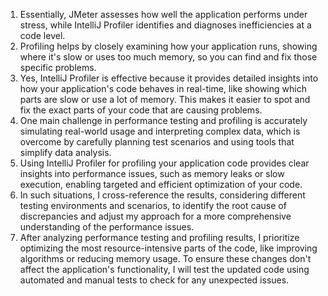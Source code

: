 1. Essentially, JMeter assesses how well the application performs under stress, while IntelliJ Profiler identifies and diagnoses inefficiencies at a code level.
2. Profiling helps by closely examining how your application runs, showing where it's slow or uses too much memory, so you can find and fix those specific problems.
3. Yes, IntelliJ Profiler is effective because it provides detailed insights into how your application's code behaves in real-time, like showing which parts are slow or use a lot of memory.
This makes it easier to spot and fix the exact parts of your code that are causing problems.
4. One main challenge in performance testing and profiling is accurately simulating real-world usage and interpreting complex data, which is overcome by carefully planning test scenarios and using tools
that simplify data analysis.
5. Using IntelliJ Profiler for profiling your application code provides clear insights into performance issues, such as memory leaks or slow execution, enabling targeted and efficient optimization of your code.
6. In such situations, I cross-reference the results, considering different testing environments and scenarios, to identify the root cause of discrepancies and adjust my approach for a more comprehensive
understanding of the performance issues.
7. After analyzing performance testing and profiling results, I prioritize optimizing the most resource-intensive parts of the code, like improving algorithms or reducing memory usage.
   To ensure these changes don't affect the application's functionality, I will test the updated code using automated and manual tests to check for any unexpected issues.
